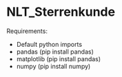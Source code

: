 # NLT_Sterrenkunde

Requirements:
- Default python imports
- pandas (pip install pandas)
- matplotlib (pip install pandas)
- numpy (pip install numpy)
